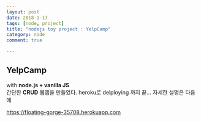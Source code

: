 ```yaml
---
layout: post
date: 2018-1-17
tags: [node, project]
title: "nodejs toy project : YelpCamp"
category: node
comment: true

---
```


<h2 id="yelpcamp">YelpCamp</h2>
<p>with <strong>node.js + vanilla JS</strong><br>
간단한 <strong>CRUD</strong> 웹앱을 만들었다. heroku로 delploying 까지 끝… 자세한 설명은 다음에</p>
<p><a href="https://floating-gorge-35708.herokuapp.com">https://floating-gorge-35708.herokuapp.com</a></p>


